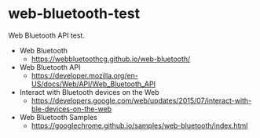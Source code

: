 # web-bluetooth-test
Web Bluetooth API test.

- Web Bluetooth
  - https://webbluetoothcg.github.io/web-bluetooth/
- Web Bluetooth API
  - https://developer.mozilla.org/en-US/docs/Web/API/Web_Bluetooth_API
- Interact with Bluetooth devices on the Web
  - https://developers.google.com/web/updates/2015/07/interact-with-ble-devices-on-the-web
- Web Bluetooth Samples
  - https://googlechrome.github.io/samples/web-bluetooth/index.html